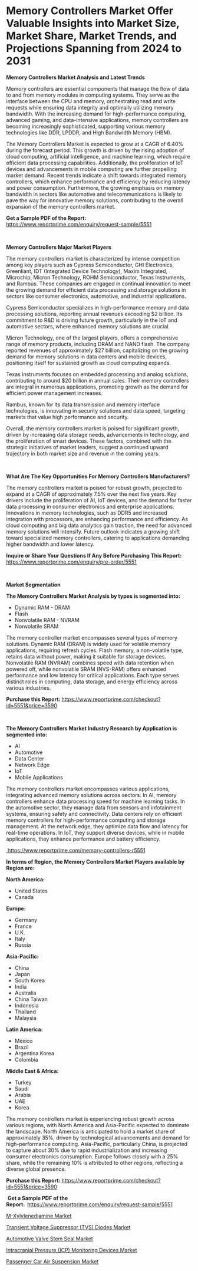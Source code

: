 <p><h1>Memory Controllers Market Offer Valuable Insights into Market Size, Market Share, Market Trends, and Projections Spanning from 2024 to 2031</h1></p><p><strong>Memory Controllers Market Analysis and Latest Trends</strong></p>
<p><p>Memory controllers are essential components that manage the flow of data to and from memory modules in computing systems. They serve as the interface between the CPU and memory, orchestrating read and write requests while ensuring data integrity and optimally utilizing memory bandwidth. With the increasing demand for high-performance computing, advanced gaming, and data-intensive applications, memory controllers are becoming increasingly sophisticated, supporting various memory technologies like DDR, LPDDR, and High Bandwidth Memory (HBM).</p><p>The Memory Controllers Market is expected to grow at a CAGR of 6.40% during the forecast period. This growth is driven by the rising adoption of cloud computing, artificial intelligence, and machine learning, which require efficient data processing capabilities. Additionally, the proliferation of IoT devices and advancements in mobile computing are further propelling market demand. Recent trends indicate a shift towards integrated memory controllers, which enhance performance and efficiency by reducing latency and power consumption. Furthermore, the growing emphasis on memory bandwidth in sectors like automotive and telecommunications is likely to pave the way for innovative memory solutions, contributing to the overall expansion of the memory controllers market.</p></p>
<p><strong>Get a Sample PDF of the Report:&nbsp;</strong> <a href="https://www.reportprime.com/enquiry/request-sample/5551?utm_campaign=1594&utm_medium=2&utm_source=Github&utm_content=ia&utm_term=13102024&utm_id=memory-controllers">https://www.reportprime.com/enquiry/request-sample/5551</a></p>
<p>&nbsp;</p>
<p><strong>Memory Controllers Major Market Players</strong></p>
<p><p>The memory controllers market is characterized by intense competition among key players such as Cypress Semiconductor, GHI Electronics, Greenliant, IDT (Integrated Device Technology), Maxim Integrated, Microchip, Micron Technology, ROHM Semiconductor, Texas Instruments, and Rambus. These companies are engaged in continual innovation to meet the growing demand for efficient data processing and storage solutions in sectors like consumer electronics, automotive, and industrial applications.</p><p>Cypress Semiconductor specializes in high-performance memory and data processing solutions, reporting annual revenues exceeding $2 billion. Its commitment to R&D is driving future growth, particularly in the IoT and automotive sectors, where enhanced memory solutions are crucial.</p><p>Micron Technology, one of the largest players, offers a comprehensive range of memory products, including DRAM and NAND flash. The company reported revenues of approximately $27 billion, capitalizing on the growing demand for memory solutions in data centers and mobile devices, positioning itself for sustained growth as cloud computing expands.</p><p>Texas Instruments focuses on embedded processing and analog solutions, contributing to around $20 billion in annual sales. Their memory controllers are integral in numerous applications, promoting growth as the demand for efficient power management increases.</p><p>Rambus, known for its data transmission and memory interface technologies, is innovating in security solutions and data speed, targeting markets that value high performance and security.</p><p>Overall, the memory controllers market is poised for significant growth, driven by increasing data storage needs, advancements in technology, and the proliferation of smart devices. These factors, combined with the strategic initiatives of market leaders, suggest a continued upward trajectory in both market size and revenue in the coming years.</p></p>
<p>&nbsp;</p>
<p><strong>What Are The Key Opportunities For Memory Controllers Manufacturers?</strong></p>
<p><p>The memory controllers market is poised for robust growth, projected to expand at a CAGR of approximately 7.5% over the next five years. Key drivers include the proliferation of AI, IoT devices, and the demand for faster data processing in consumer electronics and enterprise applications. Innovations in memory technologies, such as DDR5 and increased integration with processors, are enhancing performance and efficiency. As cloud computing and big data analytics gain traction, the need for advanced memory solutions will intensify. Future outlook indicates a growing shift toward specialized memory controllers, catering to applications demanding higher bandwidth and lower latency.</p></p>
<p><strong>Inquire or Share Your Questions If Any Before Purchasing This Report:</strong> <a href="https://www.reportprime.com/enquiry/pre-order/5551?utm_campaign=1594&utm_medium=2&utm_source=Github&utm_content=ia&utm_term=13102024&utm_id=memory-controllers">https://www.reportprime.com/enquiry/pre-order/5551</a></p>
<p>&nbsp;</p>
<p><strong>Market Segmentation</strong></p>
<p><strong>The Memory Controllers Market Analysis by types is segmented into:</strong></p>
<p><ul><li>Dynamic RAM - DRAM</li><li>Flash</li><li>Nonvolatile RAM - NVRAM</li><li>Nonvolatile SRAM</li></ul></p>
<p><p>The memory controller market encompasses several types of memory solutions. Dynamic RAM (DRAM) is widely used for volatile memory applications, requiring refresh cycles. Flash memory, a non-volatile type, retains data without power, making it suitable for storage devices. Nonvolatile RAM (NVRAM) combines speed with data retention when powered off, while nonvolatile SRAM (NVS-RAM) offers enhanced performance and low latency for critical applications. Each type serves distinct roles in computing, data storage, and energy efficiency across various industries.</p></p>
<p><strong>Purchase this Report:&nbsp;</strong><a href="https://www.reportprime.com/checkout?id=5551&price=3590&utm_campaign=1594&utm_medium=2&utm_source=Github&utm_content=ia&utm_term=13102024&utm_id=memory-controllers">https://www.reportprime.com/checkout?id=5551&price=3590</a></p>
<p>&nbsp;</p>
<p><strong>The Memory Controllers Market Industry Research by Application is segmented into:</strong></p>
<p><ul><li>AI</li><li>Automotive</li><li>Data Center</li><li>Network Edge</li><li>IoT</li><li>Mobile Applications</li></ul></p>
<p><p>The memory controllers market encompasses various applications, integrating advanced memory solutions across sectors. In AI, memory controllers enhance data processing speed for machine learning tasks. In the automotive sector, they manage data from sensors and infotainment systems, ensuring safety and connectivity. Data centers rely on efficient memory controllers for high-performance computing and storage management. At the network edge, they optimize data flow and latency for real-time operations. In IoT, they support diverse devices, while in mobile applications, they enhance performance and battery efficiency.</p></p>
<p><a href="https://www.reportprime.com/memory-controllers-r5551?utm_campaign=1594&utm_medium=2&utm_source=Github&utm_content=ia&utm_term=13102024&utm_id=memory-controllers">&nbsp;https://www.reportprime.com/memory-controllers-r5551</a></p>
<p><strong>In terms of Region, the Memory Controllers Market Players available by Region are:</strong></p>
<p>
    <p> <strong> North America: </strong>
        <ul>
            <li>United States</li>
            <li>Canada</li>
        </ul>
        </p> 
    <p> <strong> Europe: </strong>
        <ul>
            <li>Germany</li>
            <li>France</li>
            <li>U.K.</li>
            <li>Italy</li>
            <li>Russia</li>
        </ul>
        </p> 
    <p> <strong> Asia-Pacific: </strong>
        <ul>
            <li>China</li>
            <li>Japan</li>
            <li>South Korea</li>
            <li>India</li>
            <li>Australia</li>
            <li>China Taiwan</li>
            <li>Indonesia</li>
            <li>Thailand</li>
            <li>Malaysia</li>
        </ul>
        </p> 
    <p> <strong> Latin America: </strong>
        <ul>
            <li>Mexico</li>
            <li>Brazil</li>
            <li>Argentina Korea</li>
            <li>Colombia</li>
        </ul>
        </p> 
    <p> <strong> Middle East & Africa: </strong>
        <ul>
            <li>Turkey</li>
            <li>Saudi</li>
            <li>Arabia</li>
            <li>UAE</li>
            <li>Korea</li>
        </ul>
    </p>
    </p>
<p><p>The memory controllers market is experiencing robust growth across various regions, with North America and Asia-Pacific expected to dominate the landscape. North America is anticipated to hold a market share of approximately 35%, driven by technological advancements and demand for high-performance computing. Asia-Pacific, particularly China, is projected to capture about 30% due to rapid industrialization and increasing consumer electronics consumption. Europe follows closely with a 25% share, while the remaining 10% is attributed to other regions, reflecting a diverse global presence.</p></p>
<p><strong>Purchase this Report: </strong><a href="https://www.reportprime.com/checkout?id=5551&price=3590&utm_campaign=1594&utm_medium=2&utm_source=Github&utm_content=ia&utm_term=13102024&utm_id=memory-controllers">https://www.reportprime.com/checkout?id=5551&price=3590</a></p>
<p>&nbsp;<strong>Get a Sample PDF of the Report:&nbsp;&nbsp;</strong><a href="https://www.reportprime.com/enquiry/request-sample/5551?utm_campaign=1594&utm_medium=2&utm_source=Github&utm_content=ia&utm_term=13102024&utm_id=memory-controllers">https://www.reportprime.com/enquiry/request-sample/5551</a></p>
<p><strong></strong></p>
<p><p><a href="https://www.linkedin.com/pulse/market-forecast-global-m-xylylenediamine-trends-impact-analysis-svvsc?utm_campaign=1594&utm_medium=2&utm_source=Github&utm_content=ia&utm_term=13102024&utm_id=memory-controllers">M-Xylylenediamine Market</a></p><p><a href="https://www.linkedin.com/pulse/decoding-transient-voltage-suppressor-tvs-diodes-market-signals-ohtcc?utm_campaign=1594&utm_medium=2&utm_source=Github&utm_content=ia&utm_term=13102024&utm_id=memory-controllers">Transient Voltage Suppressor (TVS) Diodes Market</a></p><p><a href="https://www.linkedin.com/pulse/automotive-valve-stem-seal-market-research-report-2024-9v6se?utm_campaign=1594&utm_medium=2&utm_source=Github&utm_content=ia&utm_term=13102024&utm_id=memory-controllers">Automotive Valve Stem Seal Market</a></p><p><a href="https://www.linkedin.com/pulse/global-intracranial-pressure-icp-monitoring-devices-market-jkxic?utm_campaign=1594&utm_medium=2&utm_source=Github&utm_content=ia&utm_term=13102024&utm_id=memory-controllers">Intracranial Pressure (ICP) Monitoring Devices Market</a></p><p><a href="https://www.linkedin.com/pulse/global-passenger-car-air-suspension-market-sector-types-applications-5vlhc?utm_campaign=1594&utm_medium=2&utm_source=Github&utm_content=ia&utm_term=13102024&utm_id=memory-controllers">Passenger Car Air Suspension Market</a></p></p>